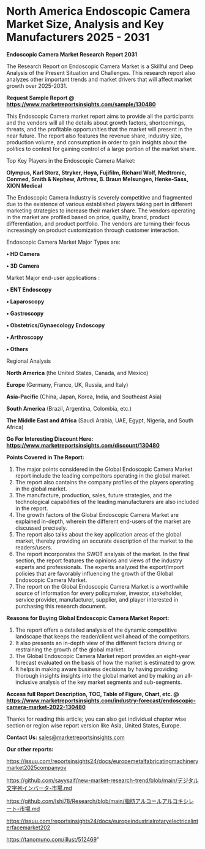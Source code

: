 # North America Endoscopic Camera Market Size, Analysis and Key Manufacturers 2025 - 2031

<strong>Endoscopic Camera Market Research Report 2031</strong>

The Research Report on Endoscopic Camera Market is a Skillful and Deep Analysis of the Present Situation and Challenges. This research report also analyzes other important trends and market drivers that will affect market growth over 2025-2031.

<strong>Request Sample Report @ <a href=https://www.marketreportsinsights.com/sample/130480>https://www.marketreportsinsights.com/sample/130480</a></strong>

This Endoscopic Camera market report aims to provide all the participants and the vendors will all the details about growth factors, shortcomings, threats, and the profitable opportunities that the market will present in the near future. The report also features the revenue share, industry size, production volume, and consumption in order to gain insights about the politics to contest for gaining control of a large portion of the market share.

Top Key Players in the Endoscopic Camera Market:

<strong>Olympus, Karl Storz, Stryker, Hoya, Fujifilm, Richard Wolf, Medtronic, Conmed, Smith & Nephew, Arthrex, B. Braun Melsungen, Henke-Sass, XION Medical</strong>

The Endoscopic Camera Industry is severely competitive and fragmented due to the existence of various established players taking part in different marketing strategies to increase their market share. The vendors operating in the market are profiled based on price, quality, brand, product differentiation, and product portfolio. The vendors are turning their focus increasingly on product customization through customer interaction.

Endoscopic Camera Market Major Types are:

<strong>• HD Camera

• 3D Camera</strong>

Market Major end-user applications :

<strong>• ENT Endoscopy

• Laparoscopy

• Gastroscopy

• Obstetrics/Gynaecology Endoscopy

• Arthroscopy

• Others</strong>

Regional Analysis

</u><strong><b>North America</b></strong> (the United States, Canada, and Mexico)

<strong><b>Europe </b></strong>(Germany, France, UK, Russia, and Italy)

<strong><b>Asia-Pacific</b></strong> (China, Japan, Korea, India, and Southeast Asia)

<strong><b>South America</b></strong> (Brazil, Argentina, Colombia, etc.)

<strong><b>The Middle East and Africa</b></strong> (Saudi Arabia, UAE, Egypt, Nigeria, and South Africa)

<strong>Go For Interesting Discount Here: <a href=https://www.marketreportsinsights.com/discount/130480>https://www.marketreportsinsights.com/discount/130480</a></strong>

<strong>Points Covered in The Report:</strong>
<ol>
  <li>The major points considered in the Global Endoscopic Camera Market report include the leading competitors operating in the global market.</li>
  <li>The report also contains the company profiles of the players operating in the global market.</li>
  <li>The manufacture, production, sales, future strategies, and the technological capabilities of the leading manufacturers are also included in the report.</li>
  <li>The growth factors of the Global Endoscopic Camera Market are explained in-depth, wherein the different end-users of the market are discussed precisely.</li>
  <li>The report also talks about the key application areas of the global market, thereby providing an accurate description of the market to the readers/users.</li>
  <li>The report incorporates the SWOT analysis of the market. In the final section, the report features the opinions and views of the industry experts and professionals. The experts analyzed the export/import policies that are favorably influencing the growth of the Global Endoscopic Camera Market.</li>
  <li>The report on the Global Endoscopic Camera Market is a worthwhile source of information for every policymaker, investor, stakeholder, service provider, manufacturer, supplier, and player interested in purchasing this research document.</li>
</ol>
<strong>Reasons for Buying Global Endoscopic Camera Market Report:</strong>

<ol>
  <li>The report offers a detailed analysis of the dynamic competitive landscape that keeps the reader/client well ahead of the competitors.</li>
  <li>It also presents an in-depth view of the different factors driving or restraining the growth of the global market.</li>
  <li>The Global Endoscopic Camera Market report provides an eight-year forecast evaluated on the basis of how the market is estimated to grow.</li>
  <li>It helps in making aware business decisions by having providing thorough insights insights into the global market and by making an all-inclusive analysis of the key market segments and sub-segments.</li>
</ol>
<strong>Access full Report Description, TOC, Table of Figure, Chart, etc. @ <a href=https://www.marketreportsinsights.com/industry-forecast/endoscopic-camera-market-2022-130480>https://www.marketreportsinsights.com/industry-forecast/endoscopic-camera-market-2022-130480</a></strong>


Thanks for reading this article; you can also get individual chapter wise section or region wise report version like Asia, United States, Europe.

<strong>Contact Us:</strong>
sales@marketreportsinsights.com

<strong>Our other reports:</strong>

<a href=https://issuu.com/reportsinsights24/docs/europemetalfabricatingmachinerymarket2025companyov>https://issuu.com/reportsinsights24/docs/europemetalfabricatingmachinerymarket2025companyov</a>

<a href=https://github.com/sayysaif/new-market-research-trend/blob/main/デジタル文字列インバータ-市場.md>https://github.com/sayysaif/new-market-research-trend/blob/main/デジタル文字列インバータ-市場.md</a>

<a href=https://github.com/Ishi78/Research/blob/main/脂肪アルコールアルコキシレート-市場.md>https://github.com/Ishi78/Research/blob/main/脂肪アルコールアルコキシレート-市場.md</a>

<a href=https://issuu.com/reportsinsights24/docs/europeindustrialrotaryelectricalinterfacemarket202>https://issuu.com/reportsinsights24/docs/europeindustrialrotaryelectricalinterfacemarket202</a>

<a href=https://tanomuno.com/illust/512469>https://tanomuno.com/illust/512469</a>"
